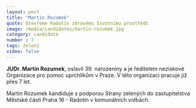 ```yaml
---
layout: post
title: "Martin Rozumek"
quote: Otevřeme Radotín zdravému životnímu prostředí
image: /media/candidates/martin-rozumek.jpg
category: candidate
number : 7
tags: zelení
video: false
---
```


**JUDr. Martin Rozumek**, oslavil 39. narozeniny a je ředitelem neziskové Organizace pro pomoc uprchlíkům v Praze. V této organizaci pracuje již přes 7 let. 

Martin Rozumek kandiduje s podporou Strany zelených do zastupitelstva Městské části Praha 16 - Radotín v komunálních volbách.
